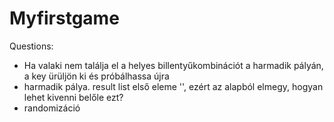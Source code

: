 # Myfirstgame

Questions:
  - Ha valaki nem találja el a helyes billentyűkombinációt a harmadik pályán, a key ürüljön ki és próbálhassa újra
  - harmadik pálya. result list első eleme '', ezért az alapból elmegy, hogyan lehet kivenni belőle ezt?
  - randomizáció

